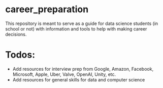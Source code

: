 # career_preparation

This repository is meant to serve as a guide for data science students (in school or not) with information and tools to help with making career decisions.

# Todos:
  - Add resources for interview prep from Google, Amazon, Facebook, Microsoft, Apple, Uber, Valve, OpenAI, Unity, etc.
  - Add resources for general skills for data and computer science
